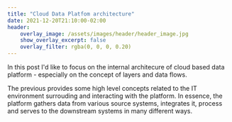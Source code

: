 ```yaml
---
title: "Cloud Data Platfom architecture"
date: 2021-12-20T21:10:00-02:00
header:
    overlay_image: /assets/images/header/header_image.jpg
    show_overlay_excerpt: false
    overlay_filter: rgba(0, 0, 0, 0.20)
---
```


In this post I'd like to focus on the internal architecure of cloud based data platform - especially on the concept of layers and data flows.  

The previous provides some high level concepts related to the IT environment surrouding and interacting with the platform. In essence, the platform gathers data from various source systems, integrates it, process and serves to the downstream systems in many different ways. 